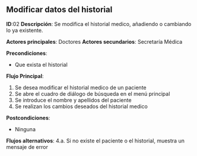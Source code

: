 ## Modificar datos del historial

**ID**:02
**Descripción**: Se modifica el historial medico, añadiendo o cambiando lo ya existente.

**Actores principales**: Doctores
**Actores secundarios**: Secretaría Médica

**Precondiciones**:
* Que exista el historial

**Flujo Principal**:
1. Se desea modificar el historial medico de un paciente
1. Se abre el cuadro de diálogo de búsqueda en el menú principal
1. Se introduce el nombre y apellidos del paciente
1. Se realizan los cambios deseados del historial medico

**Postcondiciones**:
* Ninguna

**Flujos alternativos**:
4.a. Si no existe el paciente o el historial, muestra un mensaje de error

